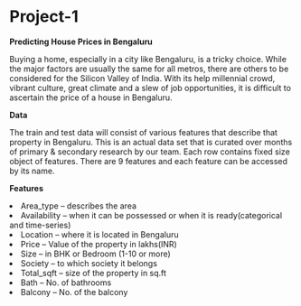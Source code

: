 # Project-1
<b>Predicting House Prices in Bengaluru</b>

Buying a home, especially in a city like Bengaluru, is a tricky choice. While the major factors are usually the same for all metros, there are others to be considered for the Silicon Valley of India. With its help millennial crowd, vibrant culture, great climate and a slew of job opportunities, it is difficult to ascertain the price of a house in Bengaluru.

<b>Data</b>

<p>The train and test data will consist of various features that describe that property in Bengaluru. This is an actual data set that is curated over months of primary & secondary research by our team. Each row contains fixed size object of features. There are 9 features and each feature can be accessed by its name.</p>

<b>Features</b>

<li>Area_type – describes the area</li>
<li>Availability – when it can be possessed or when it is ready(categorical and time-series)</li>
<li>Location – where it is located in Bengaluru</li>
<li>Price – Value of the property in lakhs(INR)</li>
<li>Size – in BHK or Bedroom (1-10 or more)</li>
<li>Society – to which society it belongs</li>
<li>Total_sqft – size of the property in sq.ft</li>
<li>Bath – No. of bathrooms</li>
<li>Balcony – No. of the balcony</li>

